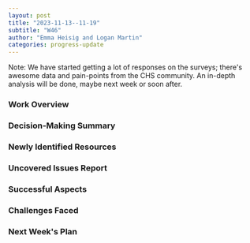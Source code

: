 ```yaml
---
layout: post
title: "2023-11-13--11-19"
subtitle: "W46"
author: "Emma Heisig and Logan Martin"
categories: progress-update
---
```


Note:
We have started getting a lot of responses on the surveys; there's awesome data and pain-points from the CHS community. An in-depth analysis will be done, maybe next week or soon after.

### Work Overview

### Decision-Making Summary

### Newly Identified Resources

### Uncovered Issues Report

### Successful Aspects

### Challenges Faced

### Next Week's Plan
